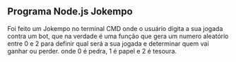 ## Programa Node.js Jokempo 

Foi feito um Jokempo no terminal CMD onde o usuário digita a sua jogada contra um bot, que na verdade é uma função que gera um numero aleatório entre 0 e 2 para definir qual será a sua jogada e determinar quem vai ganhar ou perder.
onde 0 é pedra, 1 é papel e 2 é tesoura. 
